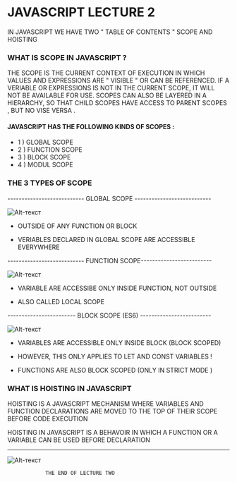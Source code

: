 # JAVASCRIPT LECTURE 2
IN JAVASCRIPT WE HAVE TWO " TABLE OF CONTENTS "  SCOPE AND HOISTING
### WHAT IS SCOPE IN JAVASCRIPT ?
THE SCOPE IS THE CURRENT CONTEXT OF EXECUTION IN WHICH VALUES AND EXPRESSIONS ARE " VISIBLE " OR CAN BE REFERENCED. IF A VERIABLE OR EXPRESSIONS IS NOT IN THE CURRENT SCOPE, IT WILL NOT BE AVAILABLE FOR USE. SCOPES CAN ALSO BE LAYERED IN A HIERARCHY, SO THAT CHILD SCOPES HAVE ACCESS TO PARENT SCOPES , BUT NO VISE VERSA . 
#### JAVASCRIPT HAS THE FOLLOWING KINDS OF SCOPES : 
+ 1 ) GLOBAL SCOPE
+ 2 ) FUNCTION SCOPE 
+ 3 ) BLOCK SCOPE
+ 4 ) MODUL SCOPE
### THE 3 TYPES OF SCOPE
 --------------------------- GLOBAL SCOPE ---------------------------

![Alt-текст](./image.png "Заголовок изображения")
 
 + OUTSIDE OF ANY FUNCTION OR BLOCK

 + VERIABLES DECLARED IN GLOBAL SCOPE ARE ACCESSIBLE EVERYWHERE


 --------------------------- FUNCTION SCOPE-------------------------

 ![Alt-текст](./m/image.png "Заголовок изображения")

 + VARIABLE ARE ACCESSIBE ONLY INSIDE FUNCTION, NOT OUTSIDE 

 + ALSO CALLED LOCAL SCOPE 

  ------------------------   BLOCK SCOPE (ES6) -------------------------

   ![Alt-текст](./a/image.png "Заголовок изображения")

   + VARIABLES ARE ACCESSIBLE ONLY INSIDE BLOCK (BLOCK SCOPED)

   + HOWEVER, THIS ONLY APPLIES TO LET AND CONST VARIABLES !

   + FUNCTIONS ARE ALSO BLOCK SCOPED (ONLY IN STRICT MODE )

 ### WHAT IS HOISTING IN JAVASCRIPT 
 HOISTING IS A JAVASCRIPT MECHANISM WHERE VARIABLES AND FUNCTION DECLARATIONS ARE MOVED TO THE TOP OF THEIR SCOPE BEFORE CODE EXECUTION

 HOISTING IN JAVASCRIPT IS A BEHAVOIR IN WHICH A FUNCTION OR A VARIABLE CAN BE USED BEFORE DECLARATION 

----------------------------------------------------

 ![Alt-текст](./s/image.png "Заголовок изображения")


                THE END OF LECTURE TWO 
